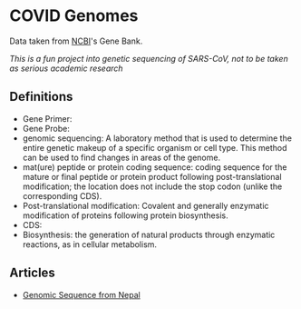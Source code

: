 # COVID Genomes
Data taken from [NCBI](https://www.ncbi.nlm.nih.gov/ "National Center for Biotechnology Information")'s Gene Bank.

_This is a fun project into genetic sequencing of SARS-CoV, not to be taken as serious academic research_

## Definitions
- Gene Primer: 
- Gene Probe: 
- genomic sequencing: A laboratory method that is used to determine the entire genetic makeup of a specific organism or cell type. This method can be used to find changes in areas of the genome.
- mat(ure) peptide or protein coding sequence: coding sequence for the mature or final peptide or protein product following post-translational modification; the location does not include the stop codon (unlike the corresponding CDS).
- Post-translational modification: Covalent and generally enzymatic modification of proteins following protein biosynthesis.
- CDS: 
- Biosynthesis: the generation of natural products through enzymatic reactions, as in cellular metabolism.


## Articles
- [Genomic Sequence from Nepal](https://journals.asm.org/doi/10.1128/MRA.00169-20 "Complete Genome Sequence of a 2019 Novel Coronavirus (SARS-CoV-2) Strain Isolated in Nepal")